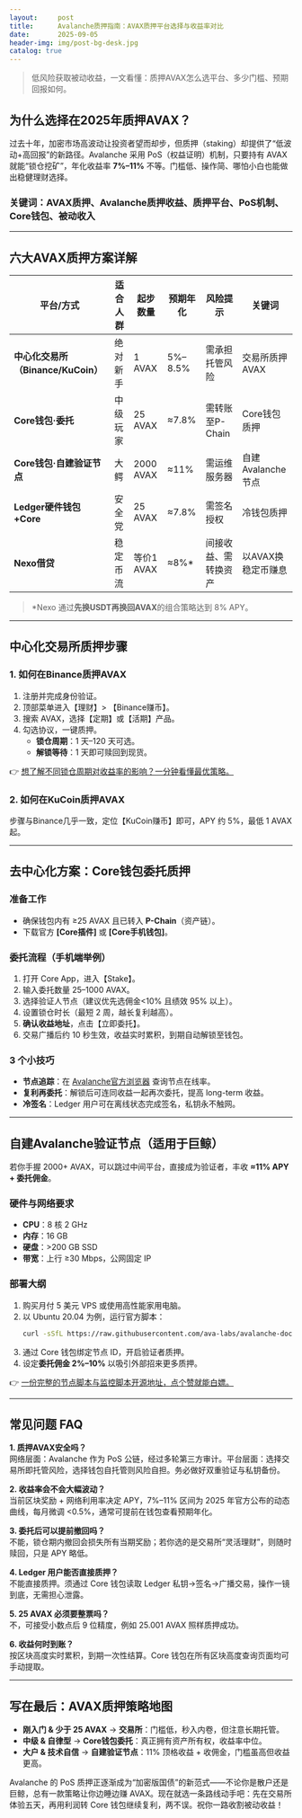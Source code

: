```yaml
---
layout:     post
title:      Avalanche质押指南：AVAX质押平台选择与收益率对比
date:       2025-09-05
header-img: img/post-bg-desk.jpg
catalog: true
---
```


>低风险获取被动收益，一文看懂：质押AVAX怎么选平台、多少门槛、预期回报如何。

## 为什么选择在2025年质押AVAX？  
过去十年，加密市场高波动让投资者望而却步，但质押（staking）却提供了“低波动+高回报”的新路径。Avalanche 采用 PoS（权益证明）机制，只要持有 AVAX 就能“锁仓挖矿”，年化收益率 **7%–11%** 不等。门槛低、操作简、哪怕小白也能做出稳健理财选择。

### 关键词：AVAX质押、Avalanche质押收益、质押平台、PoS机制、Core钱包、被动收入

---

## 六大AVAX质押方案详解  

| 平台/方式 | 适合人群 | 起步数量 | 预期年化 | 风险提示 | 关键词 |
|-----------|----------|----------|----------|----------|--------|
| **中心化交易所（Binance/KuCoin）** | 绝对新手 | 1 AVAX | 5%–8.5% | 需承担托管风险 | 交易所质押AVAX |
| **Core钱包·委托** | 中级玩家 | 25 AVAX | ≈7.8% | 需转账至P-Chain | Core钱包质押 |
| **Core钱包·自建验证节点** | 大鳄 | 2000 AVAX | ≈11% | 需运维服务器 | 自建Avalanche节点 |
| **Ledger硬件钱包+Core** | 安全党 | 25 AVAX | ≈7.8% | 需签名授权 | 冷钱包质押 |
| **Nexo借贷** | 稳定币流 | 等价1 AVAX | ≈8%*| 间接收益、需转换资产 | 以AVAX换稳定币赚息 |

> \*Nexo 通过**先换USDT再换回AVAX**的组合策略达到 8% APY。

---

## 中心化交易所质押步骤  
### 1. 如何在Binance质押AVAX  
1. 注册并完成身份验证。  
2. 顶部菜单进入【理财】> 【Binance赚币】。  
3. 搜索 AVAX，选择【定期】或【活期】产品。  
4. 勾选协议，一键质押。  
   - **锁仓周期**：1 天–120 天可选。  
   - **解锁等待**：1 天即可赎回到现货。  

👉 [想了解不同锁仓周期对收益率的影响？一分钟看懂最优策略。](https://okxdog.com/)

### 2. 如何在KuCoin质押AVAX  
步骤与Binance几乎一致，定位【KuCoin赚币】即可，APY 约 5%，最低 1 AVAX 起。

---

## 去中心化方案：Core钱包委托质押  
### 准备工作  
- 确保钱包内有 ≥25 AVAX 且已转入 **P-Chain**（资产链）。  
- 下载官方 **[Core插件]** 或 **[Core手机钱包]**。  

### 委托流程（手机端举例）  
1. 打开 Core App，进入【Stake】。  
2. 输入委托数量 25–1000 AVAX。  
3. 选择验证人节点（建议优先选佣金<10% 且绩效 95% 以上）。  
4. 设置锁仓时长（最短 2 周，越长复利越高）。  
5. **确认收益地址**，点击【立即委托】。  
6. 交易广播后约 10 秒生效，收益实时累积，到期自动解锁至钱包。

### 3 个小技巧  
- **节点追踪**：在 [Avalanche官方浏览器](https://avascan.info) 查询节点在线率。  
- **复利再委托**：解锁后可连同收益一起再次委托，提高 long-term 收益。  
- **冷签名**：Ledger 用户可在离线状态完成签名，私钥永不触网。

---

## 自建Avalanche验证节点（适用于巨鲸）  
若你手握 2000+ AVAX，可以跳过中间平台，直接成为验证者，丰收 **≈11% APY + 委托佣金**。  

### 硬件与网络要求  
- **CPU**：8 核 2 GHz  
- **内存**：16 GB  
- **硬盘**：>200 GB SSD  
- **带宽**：上行 ≥30 Mbps，公网固定 IP  

### 部署大纲  
1. 购买月付 5 美元 VPS 或使用高性能家用电脑。  
2. 以 Ubuntu 20.04 为例，运行官方脚本：  
   ```bash
   curl -sSfL https://raw.githubusercontent.com/ava-labs/avalanche-docs/master/scripts/avalanchego-installer.sh | sh -s -- --network mainnet
   ```  
3. 通过 Core 钱包绑定节点 ID，开启验证者质押。  
4. 设定**委托佣金 2%–10%** 以吸引外部招来更多质押。  

👉 [一份完整的节点脚本与监控脚本开源地址，点个赞就能白嫖。](https://okxdog.com/)

---

## 常见问题 FAQ  

**1. 质押AVAX安全吗？**  
网络层面：Avalanche 作为 PoS 公链，经过多轮第三方审计。平台层面：选择交易所即托管风险，选择钱包自托管则风险自担。务必做好双重验证与私钥备份。

**2. 收益率会不会大幅波动？**  
当前区块奖励 + 网络利用率决定 APY，7%–11% 区间为 2025 年官方公布的动态曲线，每月微调 <0.5%，通常可提前在钱包查看预期年化。

**3. 委托后可以提前撤回吗？**  
不能，锁仓期内撤回会损失所有当期奖励；若你选的是交易所“灵活理财”，则随时赎回，只是 APY 略低。

**4. Ledger 用户能否直接质押？**  
不能直接质押。须通过 Core 钱包读取 Ledger 私钥→签名→广播交易，操作一镜到底，无需担心泄露。

**5. 25 AVAX 必须要整票吗？**  
不，可接受小数点后 9 位精度，例如 25.001 AVAX 照样质押成功。

**6. 收益何时到账？**  
按区块高度实时累积，到期一次性结算。Core 钱包在所有区块高度查询页面均可手动提取。

---

## 写在最后：AVAX质押策略地图  

- **刚入门 & 少于 25 AVAX** → **交易所**：门槛低，秒入内卷，但注意长期托管。  
- **中级 & 自律型** → **Core钱包委托**：真正拥有资产所有权，收益率中位。  
- **大户 & 技术自信** → **自建验证节点**：11% 顶格收益 + 收佣金，门槛虽高但收益更高。  

Avalanche 的 PoS 质押正逐渐成为“加密版国债”的新范式——不论你是散户还是巨鲸，总有一款策略让你边睡边赚 AVAX。现在就选一条路线动手吧：先在交易所体验五天，再用利润转 Core 钱包继续复利，两不误。祝你一路收割被动收益！